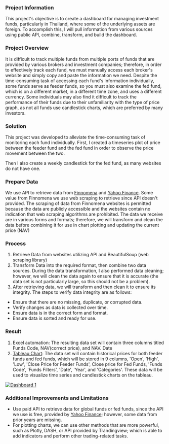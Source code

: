 ### Project Information
This project's objective is to create a dashboard for managing investment funds, particularly in Thailand, where some of the underlying assets are foreign. To accomplish this, I will pull information from various sources using public API, combine, transform, and build the dashboard.

### Project Overview
It is difficult to track multiple funds from multiple ports of funds that are provided by various brokers and investment companies; therefore, in order to effectively track each fund, we must manually access each broker's website and simply copy and paste the information we need. Despite the time-consuming task of accessing each fund's information individually, some funds serve as feeder funds, so you must also examine the fed fund, which is on a different market, in a different time zone, and uses a different currency. Some individuals may also find it difficult to track the performance of their funds due to their unfamiliarity with the type of price graph, as not all funds use candlestick charts, which are preferred by many investors.

### Solution
This project was developed to alleviate the time-consuming task of monitoring each fund individually. First, I created a timeseries plot of price between the feeder fund and the fed fund in order to observe the price movement between the two.

Then I also create a weekly candlestick for the fed fund, as many websites do not have one.
### Prepare Data
We use API to retrieve data from  [Finnomena](https://www.finnomena.com/) and [Yahoo Finance](https://finance.yahoo.com/). Some value from Finnomena we use web scraping to retrieve since API doesn't provided. The scraping of data from Finnomena websites is permitted because the data are publicly accessible and the websites contain no indication that web scraping algorithms are prohibited. The data we receive are in various forms and formats; therefore, we will transform and clean the data before combining it for use in chart plotting and updating the current price (NAV)

### Process
1. Retrieve Data from websites utilizing API and BeautifulSoup (web scraping library)
2. Transform Data into the required format, then combine two data sources. During the data transformation, I also performed data cleaning; however, we will clean the data again to ensure that it is accurate (the data set is not particularly large, so this should not be a problem).
3. After retrieving data, we will transform and then clean it to ensure its integrity.
The steps to verify data integrity are as follows:
* Ensure that there are no missing, duplicate, or corrupted data.
* Verify changes as data is collected over time. 
* Ensure data is in the correct form and format. 
* Ensure data is sorted and ready for use.

### Result
1. Excel automation: The resulting data set will contain three columns titled Funds Code, NAV(correct price), and NAV. Date
2. [Tableau Chart](https://public.tableau.com/app/profile/pongpisut.kongdan/viz/FundsDashboard_16752377846780/Dashboard1): The data set will contain historical prices for both feeder funds and fed funds, which will be stored in 9 columns, 'Open', 'High', 'Low', 'Close Price for Feeder Funds', Close price for Fed Funds, 'Funds Code', 'Funds Filters', 'Date', 'Year', and 'Categories'. These data will be used to visualize time series and candlestick charts on the tableau.

<div class='tableauPlaceholder' id='viz1675739057990' style='position: relative'><noscript><a href='#'><img alt='Dashboard 1 ' src='https:&#47;&#47;public.tableau.com&#47;static&#47;images&#47;Fu&#47;FundsDashboard_16752377846780&#47;Dashboard1&#47;1_rss.png' style='border: none' /></a></noscript><object class='tableauViz'  style='display:none;'><param name='host_url' value='https%3A%2F%2Fpublic.tableau.com%2F' /> <param name='embed_code_version' value='3' /> <param name='site_root' value='' /><param name='name' value='FundsDashboard_16752377846780&#47;Dashboard1' /><param name='tabs' value='no' /><param name='toolbar' value='yes' /><param name='static_image' value='https:&#47;&#47;public.tableau.com&#47;static&#47;images&#47;Fu&#47;FundsDashboard_16752377846780&#47;Dashboard1&#47;1.png' /> <param name='animate_transition' value='yes' /><param name='display_static_image' value='yes' /><param name='display_spinner' value='yes' /><param name='display_overlay' value='yes' /><param name='display_count' value='yes' /><param name='language' value='en-US' /></object></div>                <script type='text/javascript'>                    var divElement = document.getElementById('viz1675739057990');                    var vizElement = divElement.getElementsByTagName('object')[0];                    if ( divElement.offsetWidth > 800 ) { vizElement.style.minWidth='1709px';vizElement.style.maxWidth='2400px';vizElement.style.width='100%';vizElement.style.minHeight='923px';vizElement.style.maxHeight='1427px';vizElement.style.height=(divElement.offsetWidth*0.75)+'px';} else if ( divElement.offsetWidth > 500 ) { vizElement.style.minWidth='1709px';vizElement.style.maxWidth='2400px';vizElement.style.width='100%';vizElement.style.minHeight='923px';vizElement.style.maxHeight='1427px';vizElement.style.height=(divElement.offsetWidth*0.75)+'px';} else { vizElement.style.width='100%';vizElement.style.height='1177px';}                     var scriptElement = document.createElement('script');                    scriptElement.src = 'https://public.tableau.com/javascripts/api/viz_v1.js';                    vizElement.parentNode.insertBefore(scriptElement, vizElement);                </script>



### Additional Improvements and Limitations 
* Use paid API to retrieve data for global funds or fed funds, since the API we use is free, provided by [Yahoo Finance](https://finance.yahoo.com/); however, some data from prior years are missing. 
* For plotting charts, we can use other methods that are more powerful, such as Plotly, DASH, or API provided by Trandingview; which is able to add indicators and perform other trading-related tasks.

